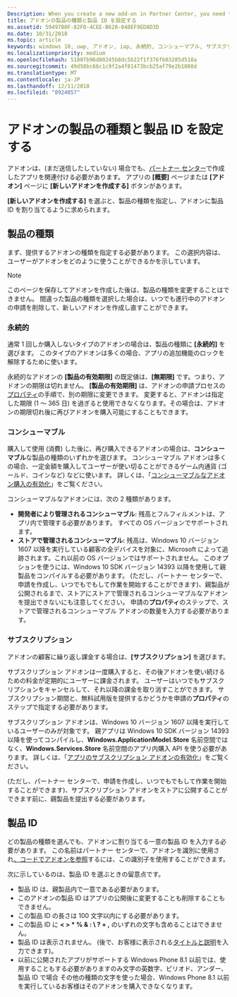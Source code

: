 ```yaml
---
Description: When you create a new add-on in Partner Center, you need to specify a product type and assign it a product ID.
title: アドオンの製品の種類と製品 ID を設定する
ms.assetid: 59497B0F-82F0-4CEE-B628-040EF9ED8D3D
ms.date: 10/31/2018
ms.topic: article
keywords: windows 10, uwp, アドオン, iap, 永続的, コンシューマブル, サブスクリプション, 製品の種類, 製品 id, アプリ内購入, アプリ内製品
ms.localizationpriority: medium
ms.openlocfilehash: 51807b96d80245b8dc5b22f1f376f603285d518a
ms.sourcegitcommit: 49d58bc66c1c9f2a4f81473bcb25af79e2b1088d
ms.translationtype: MT
ms.contentlocale: ja-JP
ms.lasthandoff: 12/11/2018
ms.locfileid: "8924057"
---
```

# <a name="set-your-add-on-product-type-and-product-id"></a>アドオンの製品の種類と製品 ID を設定する

アドオンは、(まだ送信したしていない) 場合でも、[パートナー センター](https://partner.microsoft.com/dashboard)で作成したアプリを関連付ける必要があります。 アプリの **[概要]** ページまたは **[アドオン]** ページに **[新しいアドオンを作成する]** ボタンがあります。

**[新しいアドオンを作成する]** を選ぶと、製品の種類を指定し、アドオンに製品 ID を割り当てるように求められます。

## <a name="product-type"></a>製品の種類

まず、提供するアドオンの種類を指定する必要があります。 この選択内容は、ユーザーがアドオンをどのように使うことができるかを示しています。

> [!NOTE]
> このページを保存してアドオンを作成した後は、製品の種類を変更することはできません。 間違った製品の種類を選択した場合は、いつでも進行中のアドオンの申請を削除して、新しいアドオンを作成し直すことができます。

<span id="durable" />

### <a name="durable"></a>永続的

通常 1 回しか購入しないタイプのアドオンの場合は、製品の種類に **[永続的]** を選びます。 このタイプのアドオンは多くの場合、アプリの追加機能のロックを解除するために使います。

永続的なアドオンの **[製品の有効期限]** の既定値は、**[無期限]** です。つまり、アドオンの期限は切れません。 **[製品の有効期限]** は、アドオンの申請プロセスの[プロパティ](enter-add-on-properties.md)の手順で、別の期限に変更できます。 変更すると、アドオンは指定した期限 (1 ～ 365 日) を過ぎると使用できなくなります。その場合は、アドオンの期限切れ後に再びアドオンを購入可能にすることもできます。

### <a name="consumable"></a>コンシューマブル

購入して使用 (消費) した後に、再び購入できるアドオンの場合は、**コンシューマブル**な製品の種類のいずれかを選びます。 コンシューマブル アドオンは多くの場合、一定金額を購入してユーザーが使い切ることができるゲーム内通貨 (ゴールド、コインなど) などに使います。 詳しくは、「[コンシューマブルなアドオン購入の有効化](../monetize/enable-consumable-add-on-purchases.md)」をご覧ください。

コンシューマブルなアドオンには、次の 2 種類があります。
- **開発者により管理されるコンシューマブル**: 残高とフルフィルメントは、アプリ内で管理する必要があります。 すべての OS バージョンでサポートされます。
- **ストアで管理されるコンシューマブル:** 残高は、Windows 10 バージョン 1607 以降を実行している顧客の全デバイスを対象に、Microsoft によって追跡されます。これ以前の OS バージョンではサポートされません。 このオプションを使うには、Windows 10 SDK バージョン 14393 以降を使用して親製品をコンパイルする必要があります。 (ただし、パートナー センターで、申請を作成し、いつでもでもして作業を開始することができます)、親製品が公開されるまで、ストアにストアで管理されるコンシューマブルなアドオンを提出できないにも注意してください。 申請の**プロパティ**のステップで、ストアで管理されるコンシューマブル アドオンの数量を入力する必要があります。

### <a name="subscription"></a>サブスクリプション

アドオンの顧客に繰り返し課金する場合は、**[サブスクリプション]** を選びます。

サブスクリプション アドオンは一度購入すると、その後アドオンを使い続けるための料金が定期的にユーザーに課金されます。 ユーザーはいつでもサブスクリプションをキャンセルして、それ以降の課金を取り消すことができます。 サブスクリプション期間と、無料試用版を提供するかどうかを申請の**プロパティ**のステップで指定する必要があります。

サブスクリプション アドオンは、Windows 10 バージョン 1607 以降を実行しているユーザーのみが対象です。 親アプリは Windows 10 SDK バージョン 14393 以降を使ってコンパイルし、**Windows.ApplicationModel.Store** 名前空間ではなく、**Windows.Services.Store** 名前空間のアプリ内購入 API を使う必要があります。 詳しくは、「[アプリのサブスクリプション アドオンの有効化](../monetize/enable-subscription-add-ons-for-your-app.md)」をご覧ください。

(ただし、パートナー センターで、申請を作成し、いつでもでもして作業を開始することができます)、サブスクリプション アドオンをストアに公開することができます前に、親製品を提出する必要があります。

## <a name="product-id"></a>製品 ID

どの製品の種類を選んでも、アドオンに割り当てる一意の製品 ID を入力する必要があります。 この名前はパートナー センターで、アドオンを識別に使用され[、コードでアドオンを参照](../monetize/in-app-purchases-and-trials.md#how-to-use-product-ids-for-add-ons-in-your-code)するには、この識別子を使用することができます。

次に示しているのは、製品 ID を選ぶときの留意点です。

-   製品 ID は、親製品内で一意である必要があります。
-   このアドオンの製品 ID はアプリの公開後に変更することも削除することもできません。
-   この製品 ID の長さは 100 文字以内にする必要があります。
-   この製品 ID に **&lt; &gt; \* % & : \\ ? + ,** のいずれの文字も含めることはできません。
-   製品 ID は表示されません。 (後で、お客様に表示される[タイトルと説明](create-add-on-descriptions.md)を入力できます)。
-   以前に公開されたアプリがサポートする Windows Phone 8.1 以前では、使用することもする必要がありますのみ文字の英数字、ピリオド、アンダー、製品 ID で場合 その他の種類の文字を使った場合、Windows Phone 8.1 以前を実行しているお客様はそのアドオンを購入できなくなります。

 

